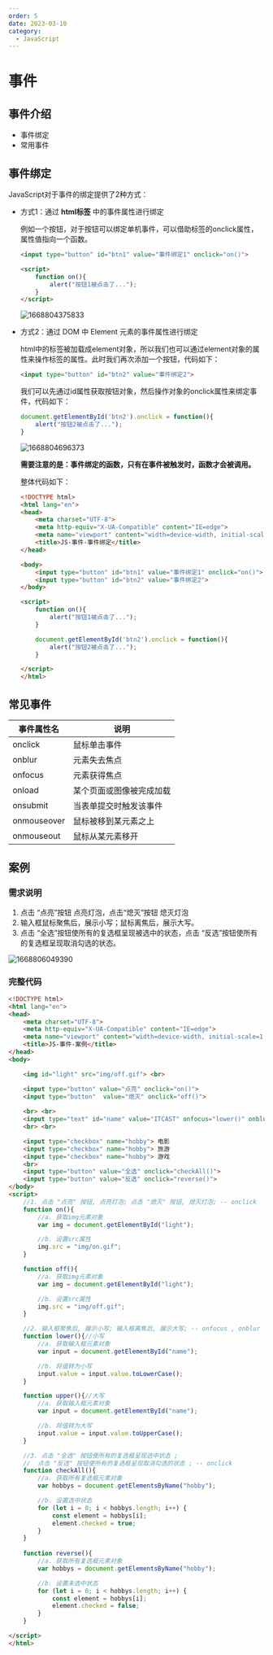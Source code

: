 ```yaml
---
order: 5
date: 2023-03-10
category: 
  - JavaScript
---
```


# 事件
<!-- more -->

## 事件介绍

- 事件绑定
- 常用事件

## 事件绑定

JavaScript对于事件的绑定提供了2种方式：

- 方式1：通过 **html标签** 中的事件属性进行绑定

  例如一个按钮，对于按钮可以绑定单机事件，可以借助标签的onclick属性，属性值指向一个函数。

  ```html
  <input type="button" id="btn1" value="事件绑定1" onclick="on()">
  ```

  ```html
  <script>
      function on(){
          alert("按钮1被点击了...");
      }
  </script>
  ```

  ![1668804375833](./assets/1668804375833.png)

- 方式2：通过 DOM 中 Element 元素的事件属性进行绑定

  html中的标签被加载成element对象，所以我们也可以通过element对象的属性来操作标签的属性。此时我们再次添加一个按钮，代码如下：

  ```html
  <input type="button" id="btn2" value="事件绑定2">
  ```

  我们可以先通过id属性获取按钮对象，然后操作对象的onclick属性来绑定事件，代码如下：

  ```js
  document.getElementById('btn2').onclick = function(){
      alert("按钮2被点击了...");
  }
  ```

  ![1668804696373](./assets/1668804696373.png)

  **需要注意的是：事件绑定的函数，只有在事件被触发时，函数才会被调用。**

  整体代码如下：

  ```html
  <!DOCTYPE html>
  <html lang="en">
  <head>
      <meta charset="UTF-8">
      <meta http-equiv="X-UA-Compatible" content="IE=edge">
      <meta name="viewport" content="width=device-width, initial-scale=1.0">
      <title>JS-事件-事件绑定</title>
  </head>
  
  <body>
      <input type="button" id="btn1" value="事件绑定1" onclick="on()">
      <input type="button" id="btn2" value="事件绑定2">
  </body>
  
  <script>
      function on(){
          alert("按钮1被点击了...");
      }
  
      document.getElementById('btn2').onclick = function(){
          alert("按钮2被点击了...");
      }
  
  </script>
  </html>
  ```

## 常见事件

| 事件属性名  | 说明                     |
| ----------- | ------------------------ |
| onclick     | 鼠标单击事件             |
| onblur      | 元素失去焦点             |
| onfocus     | 元素获得焦点             |
| onload      | 某个页面或图像被完成加载 |
| onsubmit    | 当表单提交时触发该事件   |
| onmouseover | 鼠标被移到某元素之上     |
| onmouseout  | 鼠标从某元素移开         |

## 案例

### 需求说明

1. 点击 “点亮”按钮 点亮灯泡，点击“熄灭”按钮 熄灭灯泡
2. 输入框鼠标聚焦后，展示小写；鼠标离焦后，展示大写。
3. 点击 “全选”按钮使所有的复选框呈现被选中的状态，点击 “反选”按钮使所有的复选框呈现取消勾选的状态。

![1668806049390](./assets/1668806049390.png)

### 完整代码

```html
<!DOCTYPE html>
<html lang="en">
<head>
    <meta charset="UTF-8">
    <meta http-equiv="X-UA-Compatible" content="IE=edge">
    <meta name="viewport" content="width=device-width, initial-scale=1.0">
    <title>JS-事件-案例</title>
</head>
<body>

    <img id="light" src="img/off.gif"> <br>

    <input type="button" value="点亮" onclick="on()"> 
    <input type="button"  value="熄灭" onclick="off()">
    
    <br> <br>
    <input type="text" id="name" value="ITCAST" onfocus="lower()" onblur="upper()">
    <br> <br>

    <input type="checkbox" name="hobby"> 电影
    <input type="checkbox" name="hobby"> 旅游
    <input type="checkbox" name="hobby"> 游戏
    <br>
    <input type="button" value="全选" onclick="checkAll()"> 
    <input type="button" value="反选" onclick="reverse()">
</body>
<script>
    //1. 点击 "点亮" 按钮, 点亮灯泡; 点击 "熄灭" 按钮, 熄灭灯泡; -- onclick
    function on(){
        //a. 获取img元素对象
        var img = document.getElementById("light");

        //b. 设置src属性
        img.src = "img/on.gif";
    }

    function off(){
        //a. 获取img元素对象
        var img = document.getElementById("light");

        //b. 设置src属性
        img.src = "img/off.gif";
    }

    //2. 输入框聚焦后, 展示小写; 输入框离焦后, 展示大写; -- onfocus , onblur
    function lower(){//小写
        //a. 获取输入框元素对象
        var input = document.getElementById("name");

        //b. 将值转为小写
        input.value = input.value.toLowerCase();
    }

    function upper(){//大写
        //a. 获取输入框元素对象
        var input = document.getElementById("name");

        //b. 将值转为大写
        input.value = input.value.toUpperCase();
    }

    //3. 点击 "全选" 按钮使所有的复选框呈现选中状态 ; 
    //  点击 "反选" 按钮使所有的复选框呈现取消勾选的状态 ; -- onclick
    function checkAll(){
        //a. 获取所有复选框元素对象
        var hobbys = document.getElementsByName("hobby");

        //b. 设置选中状态
        for (let i = 0; i < hobbys.length; i++) {
            const element = hobbys[i];
            element.checked = true;
        }
    }
    
    function reverse(){
        //a. 获取所有复选框元素对象
        var hobbys = document.getElementsByName("hobby");

        //b. 设置未选中状态
        for (let i = 0; i < hobbys.length; i++) {
            const element = hobbys[i];
            element.checked = false;
        }
    }

</script>
</html>
```

